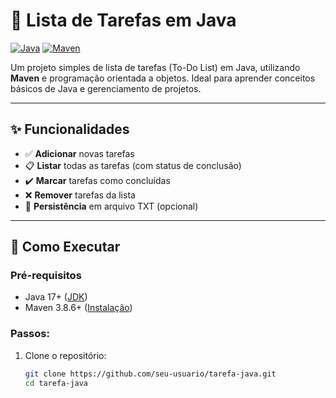 # 📝 Lista de Tarefas em Java 

[![Java](https://img.shields.io/badge/Java-17%2B-blue)](https://www.oracle.com/java/)
[![Maven](https://img.shields.io/badge/Maven-3.8.6-red)](https://maven.apache.org/)

Um projeto simples de lista de tarefas (To-Do List) em Java, utilizando **Maven** e programação orientada a objetos. Ideal para aprender conceitos básicos de Java e gerenciamento de projetos.

---

## ✨ Funcionalidades

- ✅ **Adicionar** novas tarefas
- 📋 **Listar** todas as tarefas (com status de conclusão)
- ✔️ **Marcar** tarefas como concluídas
- ❌ **Remover** tarefas da lista
- 💾 **Persistência** em arquivo TXT (opcional)

---

## 🚀 Como Executar

### Pré-requisitos
- Java 17+ ([JDK](https://www.oracle.com/java/technologies/javase-downloads.html))
- Maven 3.8.6+ ([Instalação](https://maven.apache.org/install.html))

### Passos:
1. Clone o repositório:
   ```bash
   git clone https://github.com/seu-usuario/tarefa-java.git
   cd tarefa-java
